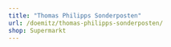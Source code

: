 ```yaml
---
title: "Thomas Philipps Sonderposten"
url: /doemitz/thomas-philipps-sonderposten/
shop: Supermarkt
---
```

